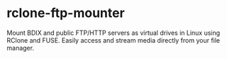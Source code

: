# rclone-ftp-mounter
Mount BDIX and public FTP/HTTP servers as virtual drives in Linux using RClone and FUSE. Easily access and stream media directly from your file manager.
